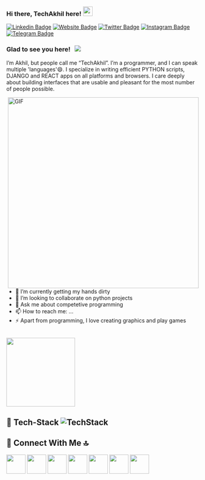 ### Hi there, TechAkhil here! <img src="https://media.giphy.com/media/hvRJCLFzcasrR4ia7z/giphy.gif" width="25px">

[![Linkedin Badge](https://img.shields.io/badge/-LinkedIn-0e76a8?style=flat-square&logo=Linkedin&logoColor=white)](https://www.linkedin.com/in/akhil-padmanabhan-8385781a9/)
[![Website Badge](https://img.shields.io/badge/Website-3b5998?style=flat-square&logo=google-chrome&logoColor=white)](https://techakhilc47.github.io/)
[![Twitter Badge](https://img.shields.io/badge/-Twitter-00acee?style=flat-square&logo=Twitter&logoColor=white)](https://twitter.com/techakhil_me)
[![Instagram Badge](https://img.shields.io/badge/-Instagram-e4405f?style=flat-square&logo=Instagram&logoColor=white)](https://instagram.com/techakhil.me)
[![Telegram Badge](https://img.shields.io/badge/-Telegram-0088cc?style=flat-square&logo=Telegram&logoColor=white)](https://t.me/techakhil)

### Glad to see you here! &nbsp; ![](https://visitor-badge.glitch.me/badge?page_id=techakhilc47.techakhilc47)

I’m Akhil, but people call me “TechAkhil”. I’m a programmer, and I can speak multiple 'languages'😄.
I specialize in writing efficient PYTHON scripts, DJANGO and REACT apps on all platforms and browsers. 
I care deeply about building interfaces that are usable and pleasant for the most number of people possible.

<img align="right" alt="GIF" src="https://general.stdcdn.com/animation_500_kkcayqws.gif" width="500" height="500" />

- 🔭 I’m currently getting my hands dirty
- 👯 I’m looking to collaborate on python projects
- 💬 Ask me about competetive programming
- 📫 How to reach me: ...
- ⚡ Apart from programming, I love creating graphics and play games
<br/>

<img height="180em" src="https://github-readme-stats.vercel.app/api?username=techakhilc47&show_icons=true&hide_border=true&&count_private=true&include_all_commits=true" />

## 🚀 Tech-Stack <img alt="TechStack" src="https://cdn.discordapp.com/attachments/765973145852575746/775937687433510943/Frame_11.svg"/> 


## 🚀 Connect With Me 🔝
<a href="https://www.facebook.com/akhilc.47/" target="blank" ><img class="social" id="fb" width="50px" src="https://cdn.discordapp.com/attachments/765973145852575746/767463311020130304/facebook.png"></img></a>
<a href="https://discord.com/users/689358308712513766" target="blank"><img class="social" width="50px" src="https://cdn.discordapp.com/attachments/765973145852575746/767463308030640128/discord.png"></img></a>
<a href="https://mail.google.com/mail/?view=cm&fs=1&to=techakhilc47@gmail.com&su=Portfolio - I have something for you&body=excited to know you" target="blank"><img class="social" width="50px" src="https://cdn.discordapp.com/attachments/765973145852575746/767463313943691304/gmail.png"></img></a>
<a href="https://www.linkedin.com/in/akhil-padmanabhan-8385781a9/" target="blank"><img class="social" width="50px" src="https://cdn.discordapp.com/attachments/765973145852575746/767463319547412521/linkedin.png"></img></a>
<a href="https://www.instagram.com/techakhil.me/" target="blank"><img class="social" width="50px" src="https://cdn.discordapp.com/attachments/765973145852575746/767463317047345182/instagram.png"></img></a>
<a href="https://twitter.com/techakhil_me" target="blank"><img class="social" width="50px" src="https://cdn.discordapp.com/attachments/765973145852575746/775394227617660948/twitter.png"></img></a>
<a href="https://codepen.io/techakhilc47" target="blank"><img class="social" width="50px" src="https://cdn.discordapp.com/attachments/765973145852575746/775398802442027048/codepen.png"></img></a>

